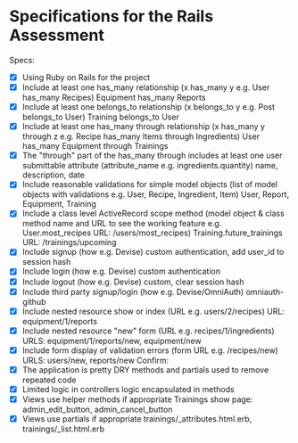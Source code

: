 # Specifications for the Rails Assessment

Specs:
- [x] Using Ruby on Rails for the project
- [X] Include at least one has_many relationship (x has_many y e.g. User has_many Recipes)
  Equipment has_many Reports
- [X] Include at least one belongs_to relationship (x belongs_to y e.g. Post belongs_to User)
  Training belongs_to User
- [X] Include at least one has_many through relationship (x has_many y through z e.g. Recipe has_many Items through Ingredients)
  User has_many Equipment through Trainings
- [X] The "through" part of the has_many through includes at least one user submittable attribute (attribute_name e.g. ingredients.quantity)
  name, description, date
- [X] Include reasonable validations for simple model objects (list of model objects with validations e.g. User, Recipe, Ingredient, Item)
  User, Report, Equipment, Training
- [X] Include a class level ActiveRecord scope method (model object & class method name and URL to see the working feature e.g. User.most_recipes URL: /users/most_recipes)
  Training.future_trainings URL: /trainings/upcoming
- [X] Include signup (how e.g. Devise)
  custom authentication, add user_id to session hash
- [X] Include login (how e.g. Devise)
  custom authentication
- [X] Include logout (how e.g. Devise)
  custom, clear session hash
- [X] Include third party signup/login (how e.g. Devise/OmniAuth)
  omniauth-github
- [X] Include nested resource show or index (URL e.g. users/2/recipes)
  URL: equipment/1/reports
- [X] Include nested resource "new" form (URL e.g. recipes/1/ingredients)
  URLS: equipment/1/reports/new, equipment/new
- [X] Include form display of validation errors (form URL e.g. /recipes/new)
  URLS: users/new, reports/new
Confirm:
- [X] The application is pretty DRY
  methods and partials used to remove repeated code
- [X] Limited logic in controllers
  logic encapsulated in methods
- [X] Views use helper methods if appropriate
  Trainings show page: admin_edit_button, admin_cancel_button
- [X] Views use partials if appropriate
  trainings/_attributes.html.erb, trainings/_list.html.erb
